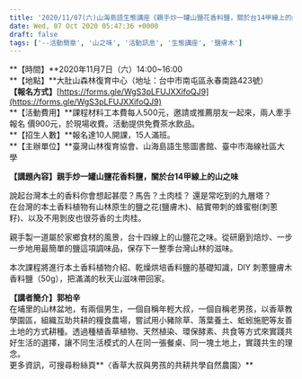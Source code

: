 ```yaml
---
title: '2020/11/07(六)山海島語生態講座《親手炒一罐山鹽花香料鹽，關於台14甲線上的山之味》'
date: Wed, 07 Oct 2020 05:47:36 +0000
draft: false
tags: ['--活動簡章', '山之味', '活動訊息', '生態講座', '鹽膚木']
---
```


**【時間】**2020年11月7日（六）14:00~16:00  
**【地點】**大肚山森林復育中心（地址：台中市南屯區永春南路423號）  
**【報名方式】**[https://forms.gle/WgS3pLFUJXXifoQJ9](https://forms.gle/WgS3pLFUJXXifoQJ9)  
**【活動費用】**課程材料工本費每人500元，邀請或推薦朋友一起來，兩人牽手報名 價900元，於現場收費。活動提供免費茶水飲品。  
**【招生人數】**報名達10人開課，15人滿班。  
**【主辦單位】**臺灣山林復育協會、山海島語生態圖書館、臺中市海線社區大學

**【講題內容】親手炒一罐山鹽花香料鹽，關於台14甲線上的山之味**  
  
說起台灣本土的香料你會想起甚麼？馬告？土肉桂？ 還是常吃到的九層塔？  
在台灣的本土香料植物有山林原生的鹽之花(鹽膚木)、結實帶刺的蜂蜜樹(刺蔥籽)、以及不用剝皮也很芬香的土肉桂。

親手製一道屬於家鄉食材的風景，台十四線上的山鹽花之味。從研磨到焙炒、一步一步地用最簡單的鹽這項調味品，保存下一整季台灣山林的滋味。

本次課程將進行本土香料植物介紹、乾燥烘培香料鹽的基礎知識，DIY 刺蔥鹽膚木香料鹽（50g），把滿滿的秋天山滋味帶回家。

**【講者簡介】郭柏辛**  
在埔里的山林盆地，有兩個男生，一個自稱年輕大叔，一個自稱老男孩，以香草教學園區，組織互助共耕的糧食農場，嘗試用小豬除草、落葉養土、蚯蚓施肥等友善土地的方式耕種。透過種植香草植物、天然植染、環保酵素、共食等方式來實踐共好生活的選擇，讓不同生活模式的人在同一張餐桌、同一塊土地上，實踐共生的理念。  
更多資訊，可搜尋粉絲頁**〈香草大叔與男孩的共耕共學自然農園〉**